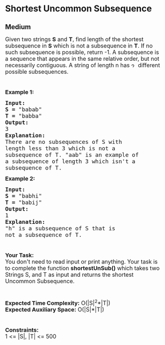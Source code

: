 # Shortest Uncommon Subsequence
## Medium
<div class="problems_problem_content__Xm_eO"><p><span style="font-size:18px">Given two strings <strong>S</strong> and <strong>T</strong>, find length of the shortest subsequence in <strong>S</strong> which is not a subsequence in <strong>T</strong>. If no such subsequence is possible, return -1. A subsequence is a sequence that appears in the same relative order, but not necessarily contiguous. A string of length n has&nbsp;<img alt="2^n" src="http://www.geeksforgeeks.org/wp-content/ql-cache/quicklatex.com-e4249a2b3de09582eb567b98f8cd62b1_l3.svg" style="height:12px; width:17px" title="Rendered by QuickLaTeX.com">&nbsp;different possible subsequences.</span></p>

<p>&nbsp;</p>

<p><span style="font-size:18px"><strong>Example 1:</strong></span></p>

<pre><span style="font-size:18px"><strong>Input:</strong></span>
<span style="font-size:18px"><strong>S = </strong>"babab"</span>
<span style="font-size:18px"><strong>T = </strong>"babba"</span>
<span style="font-size:18px"><strong>Output:</strong></span>
<span style="font-size:18px">3</span>
<span style="font-size:18px"><strong>Explanation:</strong></span>
<span style="font-size:18px">There are no subsequences of S with
length less than 3 which is not a
subsequence of T. "aab" is an example of
a subsequence of length 3 which isn't a
subsequence of T.</span></pre>

<p><span style="font-size:18px"><strong>Example 2:</strong></span></p>

<pre><span style="font-size:18px"><strong>Input:</strong></span>
<span style="font-size:18px"><strong>S = </strong>"babhi"</span>
<span style="font-size:18px"><strong>T = </strong>"babij"</span>
<span style="font-size:18px"><strong>Output:</strong></span>
<span style="font-size:18px">1</span>
<span style="font-size:18px"><strong>Explanation:</strong></span>
<span style="font-size:18px">"h" is a subsequence of S that is
not a subsequence of T.</span></pre>

<p>&nbsp;</p>

<p><span style="font-size:18px"><strong>Your Task:</strong><br>
You don't need to read input or print anything. Your task is to complete the function <strong>shortestUnSub()</strong> which takes two Strings S, and T as input and returns the shortest Uncommon Subsequence.</span></p>

<p>&nbsp;</p>

<p><span style="font-size:18px"><strong>Expected Time Complexity:</strong> O(|S|<sup>2</sup>*|T|)<br>
<strong>Expected Auxiliary Space:</strong> O(|S|*|T|)</span></p>

<p>&nbsp;</p>

<p><span style="font-size:18px"><strong>Constraints:</strong></span><br>
<span style="font-size:18px">1 &lt;= |S|, |T| &lt;= 500</span></p>
</div>